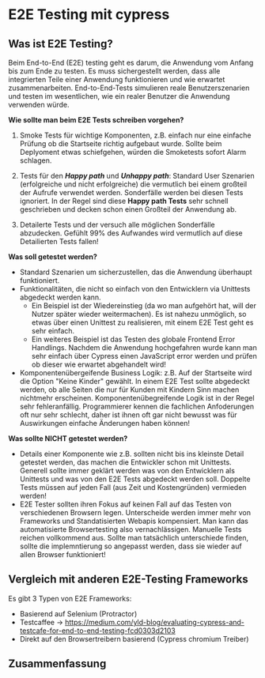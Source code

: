 # E2E Testing mit cypress

## Was ist E2E Testing?

Beim End-to-End (E2E) testing geht es darum, die Anwendung vom Anfang bis zum Ende zu testen.
Es muss sichergestellt werden, dass alle integrierten Teile einer Anwendung funktionieren und wie erwartet zusammenarbeiten.
End-to-End-Tests simulieren reale Benutzerszenarien und testen im wesentlichen, wie ein realer Benutzer die Anwendung verwenden würde.

**Wie sollte man beim E2E Tests schreiben vorgehen?**

1) Smoke Tests für wichtige Komponenten, z.B. einfach nur eine einfache Prüfung ob die Startseite richtig aufgebaut wurde.
Sollte beim Deplyoment etwas schiefgehen, würden die Smoketests sofort Alarm schlagen.

2) Tests für den **_Happy path_** und **_Unhappy path_**: Standard User Szenarien (erfolgreiche und nicht erfolgreiche) die vermutlich bei einem
großteil der Aufrufe verwendet werden. Sonderfälle werden bei diesen Tests ignoriert. In der Regel sind diese
 **Happy path Tests** sehr schnell geschrieben und decken schon einen Großteil der Anwendung ab.
 
3) Detailerte Tests und der versuch alle möglichen Sonderfälle abzudecken. 
Gefühlt 99% des Aufwandes wird vermutlich auf diese Detailierten Tests fallen!

**Was soll getestet werden?**

+ Standard Szenarien um sicherzustellen, das die Anwendung überhaupt funktioniert.
+ Funktionalitäten, die nicht so einfach von den Entwicklern via Unittests abgedeckt werden kann.
    + Ein Beispiel ist der Wiedereinstieg (da wo man aufgehört hat, will der Nutzer später wieder weitermachen).
      Es ist nahezu unmöglich, so etwas über einen Unittest zu realisieren, mit einem E2E Test geht es sehr einfach.
    + Ein weiteres Beispiel ist das Testen des globale Frontend Error Handlings. Nachdem die Anwendung hochgefahren wurde kann man sehr 
      einfach über Cypress einen JavaScript error werden und prüfen ob dieser wie erwartet abgehandelt wird!
+ Komponentenübergeifende Business Logik: z.B. Auf der Startseite wird die Option "Keine Kinder" gewählt. In einem E2E Test
  sollte abgedeckt werden, ob alle Seiten die nur für Kunden mit Kindern Sinn machen nichtmehr erscheinen. Komponentenübegreifende Logik 
  ist in der Regel sehr fehleranfällig. Programmierer kennen die fachlichen Anfoderungen oft nur sehr schlecht, daher ist ihnen oft gar nicht
  bewusst was für Auswirkungen einfache Änderungen haben können!

**Was sollte NICHT getestet werden?**  

+ Details einer Komponente wie z.B. sollten nicht bis ins kleinste Detail getestet werden, das machen die Entwickler schon
  mit Unittests. Generell sollte immer geklärt werden was von den Entwicklern als Unittests und was von den E2E Tests 
  abgedeckt werden soll. Doppelte Tests müssen auf jeden Fall (aus Zeit und Kostengründen) vermieden werden!
+ E2E Tester sollten ihren Fokus auf keinen Fall auf das Testen von verschiedenen Browsern legen. Unterscheide werden immer mehr
  von Frameworks und Standatisierten Webapis kompensiert. Man kann das automatisierte Browsertesting also vernachlässigen.
  Manuelle Tests reichen vollkommend aus. Sollte man tatsächlich unterschiede finden, sollte die implemntierung so angepasst werden,
  dass sie wieder auf allen Browser funktioniert!

## Vergleich mit anderen E2E-Testing Frameworks

Es gibt 3 Typen von E2E Frameworks:
+ Basierend auf Selenium (Protractor)
+ Testcaffee -> https://medium.com/yld-blog/evaluating-cypress-and-testcafe-for-end-to-end-testing-fcd0303d2103
+ Direkt auf den Browsertreibern basierend (Cypress chromium Treiber)


## Zusammenfassung

 


